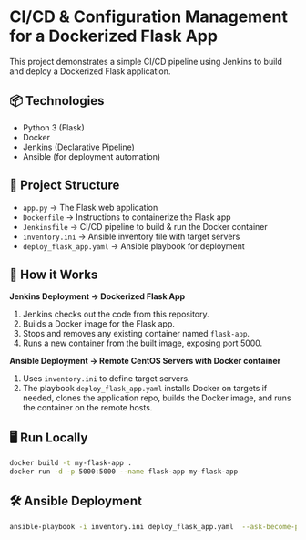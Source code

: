 # CI/CD & Configuration Management for a Dockerized Flask App

This project demonstrates a simple CI/CD pipeline using Jenkins to build and deploy a Dockerized Flask application.

## 📦 Technologies
- Python 3 (Flask)
- Docker
- Jenkins (Declarative Pipeline)
- Ansible (for deployment automation)

## 📂 Project Structure
- `app.py` → The Flask web application
- `Dockerfile` → Instructions to containerize the Flask app
- `Jenkinsfile` → CI/CD pipeline to build & run the Docker container
- `inventory.ini` → Ansible inventory file with target servers
- `deploy_flask_app.yaml` → Ansible playbook for deployment

## 🚀 How it Works

**Jenkins Deployment → Dockerized Flask App**

1. Jenkins checks out the code from this repository.
2. Builds a Docker image for the Flask app.
3. Stops and removes any existing container named `flask-app`.
4. Runs a new container from the built image, exposing port 5000.

**Ansible Deployment → Remote CentOS Servers with Docker container**

1. Uses `inventory.ini` to define target servers.
2. The playbook `deploy_flask_app.yaml` installs Docker on targets if needed, clones the application repo, builds the Docker image, and runs the container on the remote hosts.


## 🖥️ Run Locally
```bash
docker build -t my-flask-app .
docker run -d -p 5000:5000 --name flask-app my-flask-app
```
## 🛠️ Ansible Deployment 
```bash
ansible-playbook -i inventory.ini deploy_flask_app.yaml  --ask-become-pass



